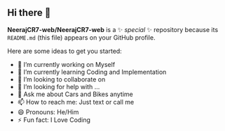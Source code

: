 ## Hi there 👋


**NeerajCR7-web/NeerajCR7-web** is a ✨ _special_ ✨ repository because its `README.md` (this file) appears on your GitHub profile.



Here are some ideas to get you started:

- 🔭 I’m currently working on Myself
- 🌱 I’m currently learning Coding and Implementation
- 👯 I’m looking to collaborate on 
- 🤔 I’m looking for help with ...
- 💬 Ask me about Cars and Bikes anytime 
- 📫 How to reach me: Just text or call me
- 😄 Pronouns: He/Him
- ⚡ Fun fact: I Love Coding
